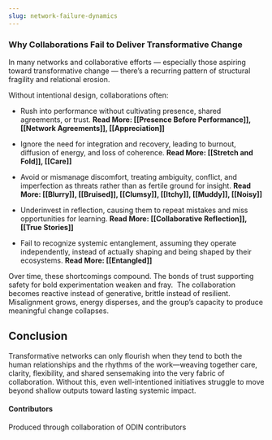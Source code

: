 ```yaml
---
slug: network-failure-dynamics
---
```

### Why Collaborations Fail to Deliver Transformative Change

In many networks and collaborative efforts — especially those aspiring toward transformative change — there’s a recurring pattern of structural fragility and relational erosion.

Without intentional design, collaborations often:

- Rush into performance without cultivating presence, shared agreements, or trust.
  **Read More: [[Presence Before Performance]], [[Network Agreements]],  [[Appreciation]]**

- Ignore the need for integration and recovery, leading to burnout, diffusion of energy, and loss of coherence.  **Read More: [[Stretch and Fold]], [[Care]]**

- Avoid or mismanage discomfort, treating ambiguity, conflict, and imperfection as threats rather than as fertile ground for insight.  **Read More: [[Blurry]], [[Bruised]], [[Clumsy]], [[Itchy]], [[Muddy]], [[Noisy]]**

- Underinvest in reflection, causing them to repeat mistakes and miss opportunities for learning.  **Read More: [[Collaborative Reflection]], [[True Stories]]**

- Fail to recognize systemic entanglement, assuming they operate independently, instead of actually shaping and being shaped by their ecosystems.  **Read More: [[Entangled]]**

Over time, these shortcomings compound. The bonds of trust supporting safety for bold experimentation weaken and fray.  The collaboration becomes reactive instead of generative, brittle instead of resilient. Misalignment grows, energy disperses, and the group’s capacity to produce meaningful change collapses.

## Conclusion

Transformative networks can only flourish when they tend to both the human relationships and the rhythms of the work—weaving together care, clarity, flexibility, and shared sensemaking into the very fabric of collaboration. Without this, even well-intentioned initiatives struggle to move beyond shallow outputs toward lasting systemic impact.

#### Contributors
Produced through collaboration of ODIN contributors
